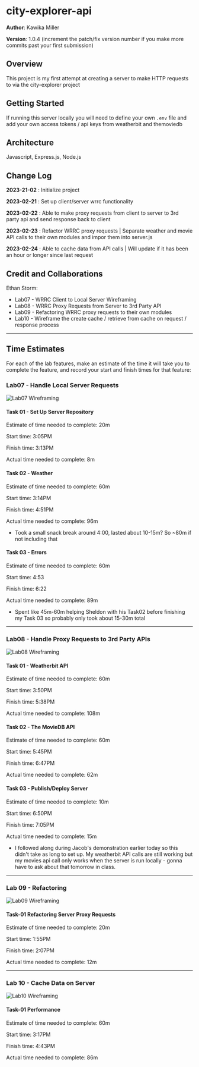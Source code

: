 # city-explorer-api

**Author**: Kawika Miller

**Version**: 1.0.4 (increment the patch/fix version number if you make more commits past your first submission)

## Overview
This project is my first attempt at creating a server to make HTTP requests to via the city-explorer project

## Getting Started
If running this server locally you will need to define your own `.env` file and add your own access tokens / api keys from weatherbit and themoviedb

## Architecture
Javascript, Express.js, Node.js

## Change Log
**2023-21-02** : Initialize project

**2023-02-21** : Set up client/server wrrc functionality

**2023-02-22** : Able to make proxy requests from client to server to 3rd party api and send response back to client

**2023-02-23** : Refactor WRRC proxy requests | Separate weather and movie API calls to their own modules and impor them into server.js

**2023-02-24** : Able to cache data from API calls | Will update if it has been an hour or longer since last request

## Credit and Collaborations
Ethan Storm: 
  - Lab07 - WRRC Client to Local Server Wireframing
  - Lab08 - WRRC Proxy Requests from Server to 3rd Party API
  - Lab09 - Refactoring WRRC proxy requests to their own modules
  - Lab10 - Wireframe the create cache / retrieve from cache on request / response process

---

## Time Estimates

For each of the lab features, make an estimate of the time it will take you to complete the feature, and record your start and finish times for that feature:

### Lab07 - Handle Local Server Requests

![Lab07 Wireframing](./Wireframing_Lab07.JPG)

#### **Task 01 - Set Up Server Repository**

Estimate of time needed to complete: 20m

Start time: 3:05PM

Finish time: 3:13PM

Actual time needed to complete: 8m

#### **Task 02 - Weather**

Estimate of time needed to complete: 60m

Start time: 3:14PM

Finish time: 4:51PM

Actual time needed to complete: 96m

* Took a small snack break around 4:00, lasted about 10-15m? So ~80m if not including that 

#### **Task 03 - Errors**

Estimate of time needed to complete: 60m

Start time: 4:53

Finish time: 6:22

Actual time needed to complete: 89m

* Spent like 45m-60m helping Sheldon with his Task02 before finishing my Task 03 so probably only took about 15-30m total

---

### Lab08 - Handle Proxy Requests to 3rd Party APIs

![Lab08 Wireframing](./Wireframing_Lab08.JPG)

#### **Task 01 - Weatherbit API**

Estimate of time needed to complete: 60m

Start time: 3:50PM

Finish time: 5:38PM

Actual time needed to complete: 108m

#### **Task 02 - The MovieDB API**

Estimate of time needed to complete: 60m

Start time: 5:45PM

Finish time: 6:47PM

Actual time needed to complete: 62m

#### **Task 03 - Publish/Deploy Server**

Estimate of time needed to complete: 10m

Start time: 6:50PM

Finish time: 7:05PM

Actual time needed to complete: 15m

* I followed along during Jacob's demonstration earlier today so this didn't take as long to set up. My weatherbit API calls are still working but my movies api call only works when the server is run locally - gonna have to ask about that tomorrow in class.

---

### Lab 09 - Refactoring

![Lab09 Wireframing](./Wireframing_Lab09.JPG)

#### **Task-01 Refactoring Server Proxy Requests**

Estimate of time needed to complete: 20m

Start time: 1:55PM

Finish time: 2:07PM

Actual time needed to complete: 12m

---

### Lab 10 - Cache Data on Server

![Lab10 Wireframing](./Wireframing_Lab10.png)

#### **Task-01 Performance**

Estimate of time needed to complete: 60m

Start time: 3:17PM

Finish time: 4:43PM

Actual time needed to complete: 86m
